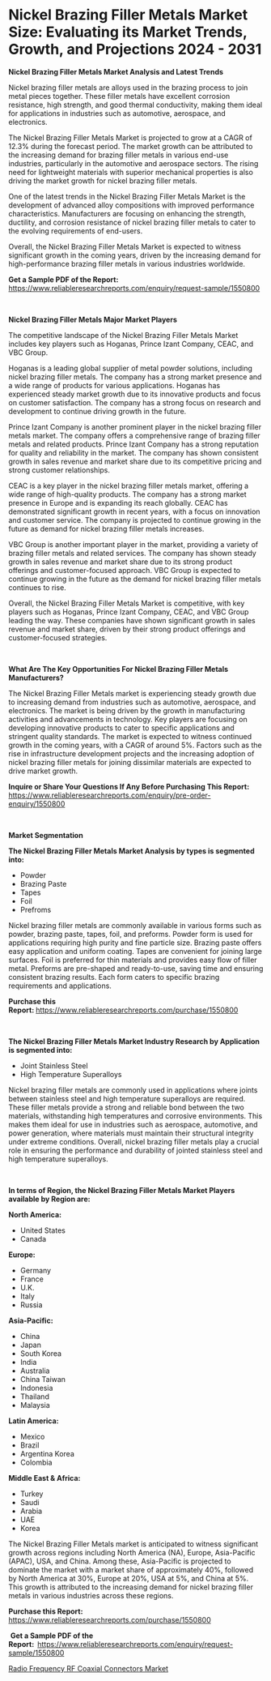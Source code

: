 <p><h1>Nickel Brazing Filler Metals Market Size: Evaluating its Market Trends, Growth, and Projections 2024 - 2031</h1></p><p><strong>Nickel Brazing Filler Metals Market Analysis and Latest Trends</strong></p>
<p><p>Nickel brazing filler metals are alloys used in the brazing process to join metal pieces together. These filler metals have excellent corrosion resistance, high strength, and good thermal conductivity, making them ideal for applications in industries such as automotive, aerospace, and electronics.</p><p>The Nickel Brazing Filler Metals Market is projected to grow at a CAGR of 12.3% during the forecast period. The market growth can be attributed to the increasing demand for brazing filler metals in various end-use industries, particularly in the automotive and aerospace sectors. The rising need for lightweight materials with superior mechanical properties is also driving the market growth for nickel brazing filler metals.</p><p>One of the latest trends in the Nickel Brazing Filler Metals Market is the development of advanced alloy compositions with improved performance characteristics. Manufacturers are focusing on enhancing the strength, ductility, and corrosion resistance of nickel brazing filler metals to cater to the evolving requirements of end-users.</p><p>Overall, the Nickel Brazing Filler Metals Market is expected to witness significant growth in the coming years, driven by the increasing demand for high-performance brazing filler metals in various industries worldwide.</p></p>
<p><strong>Get a Sample PDF of the Report:&nbsp;</strong> <a href="https://www.reliableresearchreports.com/enquiry/request-sample/1550800">https://www.reliableresearchreports.com/enquiry/request-sample/1550800</a></p>
<p>&nbsp;</p>
<p><strong>Nickel Brazing Filler Metals Major Market Players</strong></p>
<p><p>The competitive landscape of the Nickel Brazing Filler Metals Market includes key players such as Hoganas, Prince Izant Company, CEAC, and VBC Group. </p><p>Hoganas is a leading global supplier of metal powder solutions, including nickel brazing filler metals. The company has a strong market presence and a wide range of products for various applications. Hoganas has experienced steady market growth due to its innovative products and focus on customer satisfaction. The company has a strong focus on research and development to continue driving growth in the future. </p><p>Prince Izant Company is another prominent player in the nickel brazing filler metals market. The company offers a comprehensive range of brazing filler metals and related products. Prince Izant Company has a strong reputation for quality and reliability in the market. The company has shown consistent growth in sales revenue and market share due to its competitive pricing and strong customer relationships. </p><p>CEAC is a key player in the nickel brazing filler metals market, offering a wide range of high-quality products. The company has a strong market presence in Europe and is expanding its reach globally. CEAC has demonstrated significant growth in recent years, with a focus on innovation and customer service. The company is projected to continue growing in the future as demand for nickel brazing filler metals increases. </p><p>VBC Group is another important player in the market, providing a variety of brazing filler metals and related services. The company has shown steady growth in sales revenue and market share due to its strong product offerings and customer-focused approach. VBC Group is expected to continue growing in the future as the demand for nickel brazing filler metals continues to rise. </p><p>Overall, the Nickel Brazing Filler Metals Market is competitive, with key players such as Hoganas, Prince Izant Company, CEAC, and VBC Group leading the way. These companies have shown significant growth in sales revenue and market share, driven by their strong product offerings and customer-focused strategies.</p></p>
<p>&nbsp;</p>
<p><strong>What Are The Key Opportunities For Nickel Brazing Filler Metals Manufacturers?</strong></p>
<p><p>The Nickel Brazing Filler Metals market is experiencing steady growth due to increasing demand from industries such as automotive, aerospace, and electronics. The market is being driven by the growth in manufacturing activities and advancements in technology. Key players are focusing on developing innovative products to cater to specific applications and stringent quality standards. The market is expected to witness continued growth in the coming years, with a CAGR of around 5%. Factors such as the rise in infrastructure development projects and the increasing adoption of nickel brazing filler metals for joining dissimilar materials are expected to drive market growth.</p></p>
<p><strong>Inquire or Share Your Questions If Any Before Purchasing This Report:</strong> <a href="https://www.reliableresearchreports.com/enquiry/pre-order-enquiry/1550800">https://www.reliableresearchreports.com/enquiry/pre-order-enquiry/1550800</a></p>
<p>&nbsp;</p>
<p><strong>Market Segmentation</strong></p>
<p><strong>The Nickel Brazing Filler Metals Market Analysis by types is segmented into:</strong></p>
<p><ul><li>Powder</li><li>Brazing Paste</li><li>Tapes</li><li>Foil</li><li>Prefroms</li></ul></p>
<p><p>Nickel brazing filler metals are commonly available in various forms such as powder, brazing paste, tapes, foil, and preforms. Powder form is used for applications requiring high purity and fine particle size. Brazing paste offers easy application and uniform coating. Tapes are convenient for joining large surfaces. Foil is preferred for thin materials and provides easy flow of filler metal. Preforms are pre-shaped and ready-to-use, saving time and ensuring consistent brazing results. Each form caters to specific brazing requirements and applications.</p></p>
<p><strong>Purchase this Report:&nbsp;</strong><a href="https://www.reliableresearchreports.com/purchase/1550800">https://www.reliableresearchreports.com/purchase/1550800</a></p>
<p>&nbsp;</p>
<p><strong>The Nickel Brazing Filler Metals Market Industry Research by Application is segmented into:</strong></p>
<p><ul><li>Joint Stainless Steel</li><li>High Temperature Superalloys</li></ul></p>
<p><p>Nickel brazing filler metals are commonly used in applications where joints between stainless steel and high temperature superalloys are required. These filler metals provide a strong and reliable bond between the two materials, withstanding high temperatures and corrosive environments. This makes them ideal for use in industries such as aerospace, automotive, and power generation, where materials must maintain their structural integrity under extreme conditions. Overall, nickel brazing filler metals play a crucial role in ensuring the performance and durability of jointed stainless steel and high temperature superalloys.</p></p>
<p>&nbsp;</p>
<p><strong>In terms of Region, the Nickel Brazing Filler Metals Market Players available by Region are:</strong></p>
<p>
    <p> <strong> North America: </strong>
        <ul>
            <li>United States</li>
            <li>Canada</li>
        </ul>
        </p> 
    <p> <strong> Europe: </strong>
        <ul>
            <li>Germany</li>
            <li>France</li>
            <li>U.K.</li>
            <li>Italy</li>
            <li>Russia</li>
        </ul>
        </p> 
    <p> <strong> Asia-Pacific: </strong>
        <ul>
            <li>China</li>
            <li>Japan</li>
            <li>South Korea</li>
            <li>India</li>
            <li>Australia</li>
            <li>China Taiwan</li>
            <li>Indonesia</li>
            <li>Thailand</li>
            <li>Malaysia</li>
        </ul>
        </p> 
    <p> <strong> Latin America: </strong>
        <ul>
            <li>Mexico</li>
            <li>Brazil</li>
            <li>Argentina Korea</li>
            <li>Colombia</li>
        </ul>
        </p> 
    <p> <strong> Middle East & Africa: </strong>
        <ul>
            <li>Turkey</li>
            <li>Saudi</li>
            <li>Arabia</li>
            <li>UAE</li>
            <li>Korea</li>
        </ul>
    </p>
    </p>
<p><p>The Nickel Brazing Filler Metals market is anticipated to witness significant growth across regions including North America (NA), Europe, Asia-Pacific (APAC), USA, and China. Among these, Asia-Pacific is projected to dominate the market with a market share of approximately 40%, followed by North America at 30%, Europe at 20%, USA at 5%, and China at 5%. This growth is attributed to the increasing demand for nickel brazing filler metals in various industries across these regions.</p></p>
<p><strong>Purchase this Report: </strong><a href="https://www.reliableresearchreports.com/purchase/1550800">https://www.reliableresearchreports.com/purchase/1550800</a></p>
<p>&nbsp;<strong>Get a Sample PDF of the Report:&nbsp;&nbsp;</strong><a href="https://www.reliableresearchreports.com/enquiry/request-sample/1550800">https://www.reliableresearchreports.com/enquiry/request-sample/1550800</a></p>
<p><strong></strong></p>
<p><p><a href="https://full-wildebeest-80b.notion.site/Global-Radio-Frequency-RF-Coaxial-Connectors-Market-Size-and-Market-Trends-Insights-and-Projections-1e107c0fa3384e8db9afc996a7f226aa">Radio Frequency RF Coaxial Connectors Market</a></p></p>